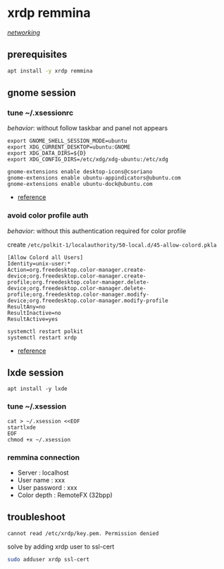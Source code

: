 # xrdp remmina

*[networking](../README.md#networking)*

## prerequisites

```sh
apt install -y xrdp remmina
```

## gnome session

### tune ~/.xsessionrc

*behavior*: without follow taskbar and panel not appears

```
export GNOME_SHELL_SESSION_MODE=ubuntu
export XDG_CURRENT_DESKTOP=ubuntu:GNOME
export XDG_DATA_DIRS=${D}
export XDG_CONFIG_DIRS=/etc/xdg/xdg-ubuntu:/etc/xdg

gnome-extensions enable desktop-icons@csoriano
gnome-extensions enable ubuntu-appindicators@ubuntu.com
gnome-extensions enable ubuntu-dock@ubuntu.com
```

- [reference](https://www.hiroom2.com/2018/04/29/ubuntu-1804-xrdp-gnome-en/)

### avoid color profile auth

*behavior*: without this authentication required for color profile

create `/etc/polkit-1/localauthority/50-local.d/45-allow-colord.pkla`

```
[Allow Colord all Users]
Identity=unix-user:*
Action=org.freedesktop.color-manager.create-device;org.freedesktop.color-manager.create-profile;org.freedesktop.color-manager.delete-device;org.freedesktop.color-manager.delete-profile;org.freedesktop.color-manager.modify-device;org.freedesktop.color-manager.modify-profile
ResultAny=no
ResultInactive=no
ResultActive=yes
```

```
systemctl restart polkit
systemctl restart xrdp
```

- [reference](http://c-nergy.be/blog/?p=12043)

## lxde session

```
apt install -y lxde
```

### tune ~/.xsession

```
cat > ~/.xsession <<EOF
startlxde
EOF
chmod +x ~/.xsession
```

### remmina connection

- Server : localhost
- User name : xxx
- User password : xxx
- Color depth : RemoteFX (32bpp)

## troubleshoot

```
cannot read /etc/xrdp/key.pem. Permission denied
```

solve by adding xrdp user to ssl-cert

```sh
sudo adduser xrdp ssl-cert  
```
